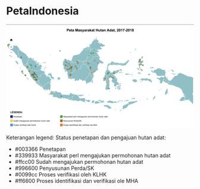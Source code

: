 # PetaIndonesia

[![N|Solid](https://github.com/aadzkia/PetaIndonesia/blob/master/maps.png)](https://jsfiddle.net/kunbud1989/95oyvLz7)

Keterangan legend:
Status penetapan dan pengajuan hutan adat:

- #003366 Penetapan 
- #339933 Masyarakat perl mengajukan permohonan hutan adat
- #ffcc00 Sudah mengajukan permohonan hutan adat
- #996600 Penyusunan Perda/SK
- #0099cc Proses verifikasi oleh KLHK 
- #ff6600 Proses identifikasi dan verifikasi ole MHA
